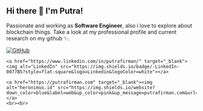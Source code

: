 ## Hi there 👋 I'm Putra!

Passionate and working as **Software Engineer**, also i love to explore about blockchain things. Take a look at my professional profile and current research on my github ✨.

<!-- profile badges -->
<p align="left">
    <a href="https://github.com/putrafirman" target="_blank"><img alt="GitHub" src="https://img.shields.io/badge/-@putrafirman-181717?style=flat-square&logo=GitHub&logoColor=white"></a> 
    
    <a href="https://www.linkedin.com/in/putrafirman/" target="_blank"><img alt="LinkedIn" src="https://img.shields.io/badge/-LinkedIn-0077B5?style=flat-square&logo=Linkedin&logoColor=white"></a> 
    
    <a href="https://putrafirman.com" target="_blank"><img alt="heronimus.id" src="https://img.shields.io/website?down_color=blue&label=web&up_color=pink&up_message=putrafirman.com&url=https%3A%2F%2Fputrafirman.com"></a>
    <br><br>
</p>

<!--- 
- 👋 Hi, I’m @putrafirman-rg
- 👀 I’m interested in ...
- 🌱 I’m currently learning ...
- 💞️ I’m looking to collaborate on ...
- 📫 How to reach me : find me @putrafirman
--->

<!---
putrafirman-rg/putrafirman-rg is a ✨ special ✨ repository because its `README.md` (this file) appears on your GitHub profile.
You can click the Preview link to take a look at your changes.
--->
